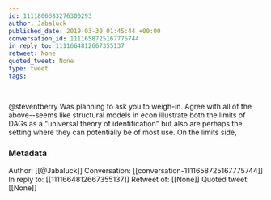 ```yaml
---
id: 1111806683276300293
author: Jabaluck
published_date: 2019-03-30 01:45:44 +00:00
conversation_id: 1111658725167775744
in_reply_to: 1111664812667355137
retweet: None
quoted_tweet: None
type: tweet
tags:

---
```


@steventberry Was planning to ask you to weigh-in. Agree with all of the above--seems like structural models in econ illustrate both the limits of DAGs as a "universal theory of identification" but also are perhaps the setting where they can potentially be of most use. On the limits side,

### Metadata

Author: [[@Jabaluck]]
Conversation: [[conversation-1111658725167775744]]
In reply to: [[1111664812667355137]]
Retweet of: [[None]]
Quoted tweet: [[None]]
